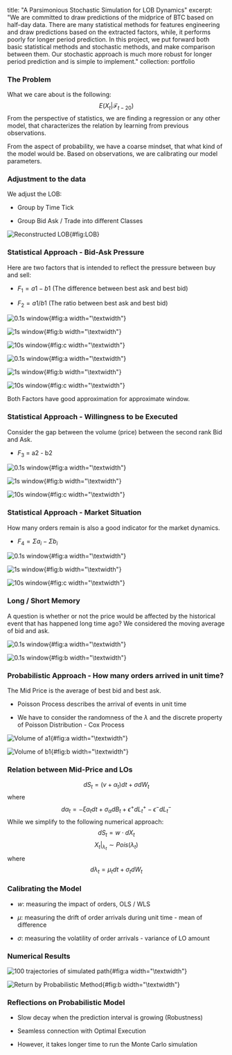 title: "A Parsimonious Stochastic Simulation for LOB Dynamics"
excerpt: "We are committed to draw predictions of the midprice of BTC based on half-day data. There are many statistical methods for features engineering and draw predictions based on the extracted factors, while, it performs poorly for longer period prediction. In this project, we put forward both basic statistical methods and stochastic methods, and make comparison between them. Our stochastic approach is much more robust for longer period prediction and is simple to implement."
collection: portfolio

### The Problem

What we care about is the following: $$E(X_t | \mathcal{F}_{t-20})$$
From the perspective of statistics, we are finding a regression or any
other model, that characterizes the relation by learning from previous
observations.

From the aspect of probability, we have a coarse mindset, that what kind
of the model would be. Based on observations, we are calibrating our
model parameters.

### Adjustment to the data

We adjust the LOB:

-   Group by Time Tick

-   Group Bid Ask / Trade into different Classes

![Reconstructed LOB](LOB.png){#fig:LOB}

### Statistical Approach - Bid-Ask Pressure

Here are two factors that is intended to reflect the pressure between
buy and sell:

-   $F_1 = a1 - b1$ (The difference between best ask and best bid)

-   $F_2 = a1/b1$ (The ratio between best ask and best bid)

![0.1s window](1-1.png){#fig:a width="\\textwidth"}

![1s window](1-2.png){#fig:b width="\\textwidth"}

![10s window](1-3.png){#fig:c width="\\textwidth"}

![0.1s window](2-1.png){#fig:a width="\\textwidth"}

![1s window](2-2.png){#fig:b width="\\textwidth"}

![10s window](2-3.png){#fig:c width="\\textwidth"}

Both Factors have good approximation for approximate window.

### Statistical Approach - Willingness to be Executed

Consider the gap between the volume (price) between the second rank Bid
and Ask.

-   $F_3$ = a2 - b2

![0.1s window](3-1.png){#fig:a width="\\textwidth"}

![1s window](3-2.png){#fig:b width="\\textwidth"}

![10s window](3-3.png){#fig:c width="\\textwidth"}

### Statistical Approach - Market Situation

How many orders remain is also a good indicator for the market dynamics.

-   $F_4 = \Sigma a_i - \Sigma b_i$

![0.1s window](4-1.png){#fig:a width="\\textwidth"}

![1s window](4-2.png){#fig:b width="\\textwidth"}

![10s window](4-3.png){#fig:c width="\\textwidth"}

### Long / Short Memory

A question is whether or not the price would be affected by the
historical event that has happened long time ago? We considered the
moving average of bid and ask.

![0.1s window](5-1.png){#fig:a width="\\textwidth"}

![0.1s window](5-2.png){#fig:b width="\\textwidth"}

### Probabilistic Approach - How many orders arrived in unit time?

The Mid Price is the average of best bid and best ask.

-   Poisson Process describes the arrival of events in unit time

-   We have to consider the randomness of the $\lambda$ and the discrete
    property of Poisson Distribution - Cox Process

![Volume of $a1$](a1.png){#fig:a width="\\textwidth"}

![Volume of $b1$](b1.png){#fig:b width="\\textwidth"}

### Relation between Mid-Price and LOs

$$dS_t = (v + \alpha_t) dt + \sigma dW_t$$ where
$$d \alpha_t = -\xi \alpha_t dt + \sigma_{\alpha} dB_t + \epsilon^+ dL_t^+ - \epsilon^- dL_t^-$$
While we simplify to the following numerical approach:
$$dS_t = w \cdot dX_t$$ $$X_t|_{\lambda_t} \sim Pois(\lambda_t)$$ where
$$d \lambda_t = \mu_t dt + \sigma_t dW_t$$

### Calibrating the Model

-   $w$: measuring the impact of orders, OLS / WLS

-   $\mu$: measuring the drift of order arrivals during unit time - mean
    of difference

-   $\sigma$: measuring the volatility of order arrivals - variance of
    LO amount

### Numerical Results

![100 trajectories of simulated path](trajectories.png){#fig:a
width="\\textwidth"}

![Return by Probabilistic Method](results.png){#fig:b
width="\\textwidth"}

### Reflections on Probabilistic Model

-   Slow decay when the prediction interval is growing (Robustness)

-   Seamless connection with Optimal Execution

-   However, it takes longer time to run the Monte Carlo simulation
